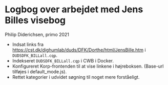 # Logbog over arbejdet med Jens Billes visebog

Philip Diderichsen, primo 2021


- Indsat links fra https://cst.dk/dighumlab/duds/DFK/Dorthe/html/JensBille.htm i `DUDSDFK_BILLall.cqp`.
- Indekseret `DUDSDFK_BILLall.cqp` i CWB i Docker.
- Konfigureret Korp-frontenden til at vise linkene i højreboksen. (Base-url tilføjes i default_mode.js).
- Rettet kategorier i udvidet søgning til noget mere forståeligt.
